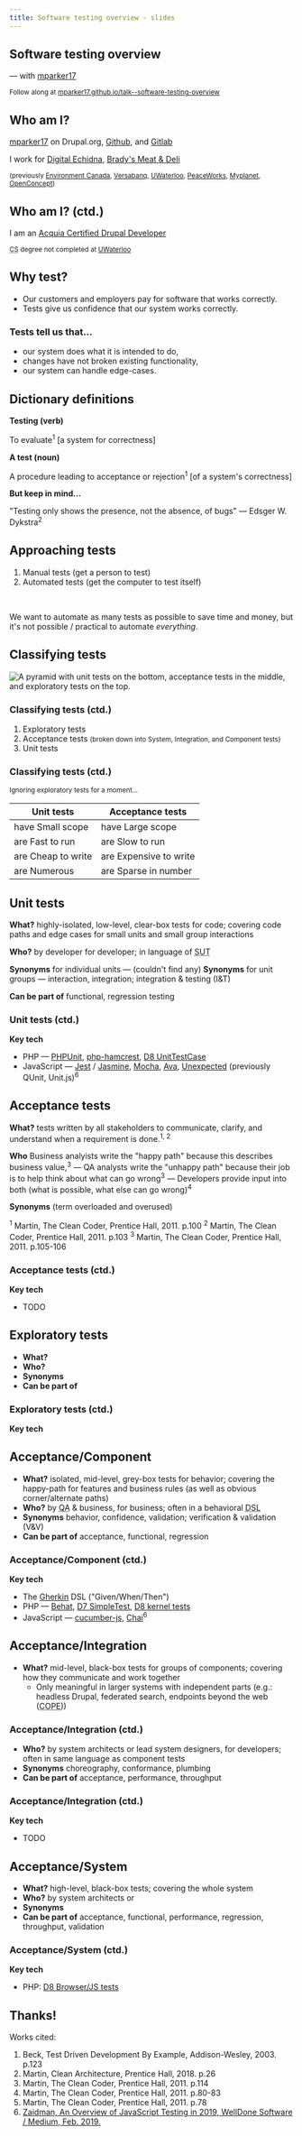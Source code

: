 ```yaml
---
title: Software testing overview - slides
---
```


<section>

# Software testing overview
— with [mparker17][mparker17-drupalorg]

<small>Follow along at [mparker17.github.io/talk--software-testing-overview](index.md)</small>

[mparker17-drupalorg]: https://www.drupal.org/u/mparker17

</section>

<!-- Introduction -->

<section>
<section>

## Who am I?

[mparker17][mparker17-drupalorg] on Drupal.org, [Github][mparker17-github], and [Gitlab][mparker17-gitlab]

I work for [Digital Echidna][echidna], [Brady's Meat & Deli][bradysmeats]

<small>(previously [Environment Canada][wsc], [Versabanq][versabanq], [UWaterloo][uwaterloo], [PeaceWorks][peaceworks], [Myplanet][myplanet], [OpenConcept][openconcept])</small>

[mparker17-github]: https://github.com/mparker17
[mparker17-gitlab]: https://gitlab.com/mparker17
[echidna]: https://echidna.ca
[bradysmeats]: https://bradysmeats.com
[wsc]: https://www.canada.ca/en/environment-climate-change/services/water-overview/quantity/monitoring/survey.html
[versabanq]: https://www.versabank.com
[uwaterloo]: https://uwaterloo.ca
[peaceworks]: https://peaceworks.ca
[myplanet]: https://www.myplanet.com
[openconcept]: https://openconcept.ca

</section>
<section>

## Who am I? (ctd.)

I am an [Acquia Certified Drupal Developer][acquia-cert]

<small><abbr title="Computer Science">CS</abbr> degree not completed at [UWaterloo][uwaterloo]</small>

[acquia-cert]: https://certification.acquia.com/user/843258
[uwaterloo]: https://uwaterloo.ca

</section>
</section>

<!-- About testing. -->

<section>
<section>

## Why test?

* Our customers and employers pay for software that works correctly.
* Tests give us confidence that our system works correctly.

</section>
<section>

### Tests tell us that...

* our system does what it is intended to do,
* changes have not broken existing functionality,
* our system can handle edge-cases.

</section>
<section>

## Dictionary definitions

**Testing (verb)**

To evaluate<sup>1</sup> [a system for correctness]

**A test (noun)**

A procedure leading to acceptance or rejection<sup>1</sup> [of a system's correctness]

<div class="fragment">

**But keep in mind...**

"Testing only shows the presence, not the absence, of bugs" — Edsger W. Dykstra<sup>2</sup>

</div>

</section>
</section>

<!-- Approaching and classifying tests. -->

<section>
<section>

## Approaching tests

1. Manual tests (get a person to test)
2. Automated tests (get the computer to test itself)

<div class="fragment">
<br />

We want to automate as many tests as possible to save time and money, but it's not possible / practical to automate _everything_.

</div>
</section>
<section>

## Classifying tests

</section>
<section>
<img src="assets/images/2019-11-14--test-automaton-pyramid--overview.svg" alt="A pyramid with unit tests on the bottom, acceptance tests in the middle, and exploratory tests on the top." style="margin: 0; padding: 0;"/>
</section>
<section data-background="assets/images/2019-11-14--test-automaton-pyramid--overview.svg" data-background-size="25%" data-background-position="top right">

### Classifying tests (ctd.)

1. Exploratory tests
2. Acceptance tests <small>(broken down into System, Integration, and Component tests)</small>
3. Unit tests

</section>
<section data-background="assets/images/2019-11-14--test-automaton-pyramid--overview.svg" data-background-size="25%" data-background-position="top right">

### Classifying tests (ctd.)

<small>Ignoring exploratory tests for a moment...</small>

| Unit tests         | Acceptance tests       |
| ------------------ | ---------------------- |
| have Small scope   | have Large scope       |
| are Fast to run    | are Slow to run        |
| are Cheap to write | are Expensive to write |
| are Numerous       | are Sparse in number   |

</section>
</section>

<!-- Unit tests. -->

<section>
<section data-background="assets/images/2019-11-14--test-automaton-pyramid--unit.svg" data-background-size="25%" data-background-position="top right">

## Unit tests

**What?** highly-isolated, low-level, clear-box tests for code; covering code paths and edge cases for small units and small group interactions

**Who?** by developer for developer; in language of <abbr title="System Under Test">SUT</abbr>

**Synonyms** for individual units — (couldn't find any)
**Synonyms** for unit groups — interaction, integration; integration & testing (I&T)

**Can be part of** functional, regression testing

</section>
<section data-background="assets/images/2019-11-14--test-automaton-pyramid--unit.svg" data-background-size="25%" data-background-position="top right">

### Unit tests (ctd.)

**Key tech**

* PHP — [PHPUnit][phpunit], [php-hamcrest][php-hamcrest], [D8 UnitTestCase][d8-unittestcase]
* JavaScript — [Jest][jest] / [Jasmine][jasmine], [Mocha][mocha], [Ava][ava], [Unexpected][unexpectedjs] (previously QUnit, Unit.js)<sup>6</sup>

[phpunit]: https://phpunit.de
[php-hamcrest]: https://github.com/hamcrest/hamcrest-php
[d8-unittestcase]: https://www.drupal.org/docs/8/testing/types-of-tests-in-drupal-8#s-unit-tests
[jest]: https://jestjs.io
[jasmine]: https://jasmine.github.io
[mocha]: https://mochajs.org
[ava]: https://github.com/avajs/ava
[unexpectedjs]: https://unexpected.js.org/

</section>
</section>

<!-- Acceptance tests. -->

<section>
<section data-background="assets/images/2019-11-14--test-automaton-pyramid--acceptance.svg" data-background-size="25%" data-background-position="top right">

## Acceptance tests

**What?** tests written by all stakeholders to communicate, clarify, and understand when a requirement is done.<sup>1, 2</sup>

**Who** Business analyists write the "happy path" because this describes business value,<sup>3</sup> — QA analysts write the "unhappy path" because their job is to help think about what can go wrong<sup>3</sup> — Developers provide input into both (what is possible, what else can go wrong)<sup>4</sup>

**Synonyms** (term overloaded and overused)

<sup>1</sup> Martin, The Clean Coder, Prentice Hall, 2011. p.100
<sup>2</sup> Martin, The Clean Coder, Prentice Hall, 2011. p.103
<sup>3</sup> Martin, The Clean Coder, Prentice Hall, 2011. p.105-106

</section>
<section data-background="assets/images/2019-11-14--test-automaton-pyramid--acceptance.svg" data-background-size="25%" data-background-position="top right">

### Acceptance tests (ctd.)

**Key tech**

* TODO

</section>
</section>

<!-- Exploratory tests. -->

<section>
<section data-background="assets/images/2019-11-14--test-automaton-pyramid--exploratory.svg" data-background-size="25%" data-background-position="top right">

## Exploratory tests

* **What?**
* **Who?**
* **Synonyms**
* **Can be part of**

</section>
<section data-background="assets/images/2019-11-14--test-automaton-pyramid--exploratory.svg" data-background-size="25%" data-background-position="top right">

### Exploratory tests (ctd.)

**Key tech**

</section>
</section>

<!-- Component tests. -->

<section>
<section data-background="assets/images/2019-11-14--test-automaton-pyramid--component.svg" data-background-size="25%" data-background-position="top right">

## Acceptance/Component

* **What?** isolated, mid-level, grey-box tests for behavior; covering the happy-path for features and business rules (as well as obvious corner/alternate paths)
* **Who?** by <abbr title="Quality Assurance">QA</abbr> & business, for business; often in a behavioral <abbr title="Domain Specific Language">DSL</abbr>
* **Synonyms** behavior, confidence, validation; verification & validation (V&V)
* **Can be part of** acceptance, functional, regression

</section>
<section data-background="assets/images/2019-11-14--test-automaton-pyramid--component.svg" data-background-size="25%" data-background-position="top right">

### Acceptance/Component (ctd.)

**Key tech**

* The [Gherkin][gherkin] DSL ("Given/When/Then")
* PHP — [Behat][behat], [D7 SimpleTest][d7-simpletest], [D8 kernel tests][d8-kernel]
* JavaScript — [cucumber-js][cucumberjs], [Chai][chai]<sup>6</sup>

[gherkin]: https://cucumber.io/docs/gherkin/reference/
[behat]: https://behat.org
[d7-simpletest]: https://www.drupal.org/docs/7/testing/simpletest-testing-tutorial-drupal-7
[d8-kernel]: https://www.drupal.org/docs/8/testing/types-of-tests-in-drupal-8#s-kernel-tests
[cucumberjs]: https://github.com/cucumber/cucumber-js
[chai]: https://www.chaijs.com

</section>
</section>

<!-- Integration tests. -->

<section>
<section data-background="assets/images/2019-11-14--test-automaton-pyramid--integration.svg" data-background-size="25%" data-background-position="top right">

## Acceptance/Integration

* **What?** mid-level, black-box tests for groups of components; covering how they communicate and work together
    * Only meaningful in larger systems with independent parts (e.g.: headless Drupal, federated search, endpoints beyond the web (<abbr title="Create Once Publish Everywhere">COPE</abbr>))

</section>
<section data-background="assets/images/2019-11-14--test-automaton-pyramid--integration.svg" data-background-size="25%" data-background-position="top right">

### Acceptance/Integration (ctd.)

* **Who?** by system architects or lead system designers, for developers; often in same language as component tests
* **Synonyms** choreography, conformance, plumbing
* **Can be part of** acceptance, performance, throughput

</section>
<section data-background="assets/images/2019-11-14--test-automaton-pyramid--integration.svg" data-background-size="25%" data-background-position="top right">

### Acceptance/Integration (ctd.)

**Key tech**

* TODO

</section>
</section>

<!-- System tests. -->

<section>
<section data-background="assets/images/2019-11-14--test-automaton-pyramid--system.svg" data-background-size="25%" data-background-position="top right">

## Acceptance/System

* **What?** high-level, black-box tests; covering the whole system
* **Who?** by system architects or
* **Synonyms**
* **Can be part of** acceptance, functional, performance, regression, throughput, validation

</section>
<section data-background="assets/images/2019-11-14--test-automaton-pyramid--system.svg" data-background-size="25%" data-background-position="top right">

### Acceptance/System (ctd.)

**Key tech**

* PHP: [D8 Browser/JS tests][d8-browser]

[d8-browser]: https://www.drupal.org/docs/8/testing/types-of-tests-in-drupal-8#s-browser-javascript-tests

</section>
</section>

<!-- Conclusion. -->

<section>

# Thanks!

Works cited:

1. Beck, Test Driven Development By Example, Addison-Wesley, 2003. p.123
2. Martin, Clean Architecture, Prentice Hall, 2018. p.26
3. Martin, The Clean Coder, Prentice Hall, 2011. p.114
4. Martin, The Clean Coder, Prentice Hall, 2011. p.80-83
5. Martin, The Clean Coder, Prentice Hall, 2011. p.78
6. [Zaidman, An Overview of JavaScript Testing in 2019, WellDone Software / Medium, Feb. 2019.](https://medium.com/welldone-software/an-overview-of-javascript-testing-in-2019-264e19514d0a)

</section>
